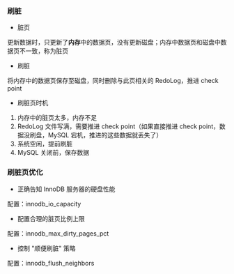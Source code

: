 ### 刷脏

* 脏页

更新数据时，只更新了**内存**中的数据页，没有更新磁盘；内存中数据页和磁盘中数据页不一致，称为脏页


* 刷脏

将内存中的数据页保存至磁盘，同时删除与此页相关的 RedoLog，推进 check point


* 刷脏页时机

1. 内存中的脏页太多，内存不足
2. RedoLog 文件写满，需要推进 check point（如果直接推进 check point，数据没刷盘，MySQL 宕机，推进的这些数据就丢失了）
3. 系统空闲，提前刷脏
4. MySQL 关闭前，保存数据


### 刷脏页优化

* 正确告知 InnoDB 服务器的硬盘性能

配置：innodb_io_capacity


* 配置合理的脏页比例上限

配置：innodb_max_dirty_pages_pct


* 控制 "顺便刷脏" 策略

配置：innodb_flush_neighbors
